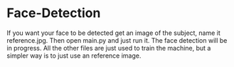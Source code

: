 # Face-Detection
If you want your face to be detected get an image of the subject, name it reference.jpg.
Then open main.py and just run it.
The face detection will be in progress.
All the other files are just used to train the machine, but a simpler way is to just use an reference image.
